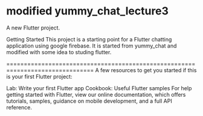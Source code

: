 # modified yummy_chat_lecture3

A new Flutter project.

Getting Started
This project is a starting point for a Flutter chatting application using google firebase. It is started from yummy_chat and modified with some idea to studing flutter.

=============================================================================== A few resources to get you started if this is your first Flutter project:

Lab: Write your first Flutter app
Cookbook: Useful Flutter samples
For help getting started with Flutter, view our online documentation, which offers tutorials, samples, guidance on mobile development, and a full API reference.